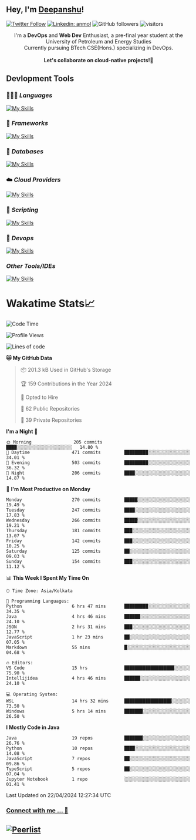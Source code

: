 ## Hey, I'm [Deepanshu](https://bio.link/deepanshgk)!

[![Twitter Follow](https://img.shields.io/twitter/follow/deepanshuurawat?label=Follow)](https://twitter.com/intent/follow?screen_name=deepanshuurawat)
[![Linkedin: anmol](https://img.shields.io/badge/-deepanshu-blue?style=flat-square&logo=Linkedin&logoColor=white&link=https://www.linkedin.com/in/deepanshu-rawat6/)](https://www.linkedin.com/in/deepanshu-rawat6/)
![GitHub followers](https://img.shields.io/github/followers/deepanshu-rawat6?label=Follow&style=social)
![visitors](https://visitor-badge.laobi.icu/badge?page_id=deepanshu-rawat6.deepanshu-rawat6)


<div align="center">
I'm a <b>DevOps</b> and <b>Web Dev</b> Enthusiast, a pre-final year student at the University of Petroleum and Energy Studies <br> Currently pursuing BTech CSE(Hons.) specializing in DevOps.
</div>

<br>

<div align="center">
 <b>Let's collaborate on cloud-native projects!🚀</b>
</div>

## **Devlopment Tools**

### 🧑🏻‍💻 *Languages*
[![My Skills](https://skillicons.dev/icons?i=go,java,py,js,ts,html,css&theme=dark)](https://skillicons.dev)

### 🔎 *Frameworks*
[![My Skills](https://skillicons.dev/icons?i=nodejs,express&theme=dark)](https://skillicons.dev)

### 🛅 *Databases*
[![My Skills](https://skillicons.dev/icons?i=mysql,mongodb,postgres,prisma&theme=dark)](https://skillicons.dev)

### ☁️ *Cloud Providers*
[![My Skills](https://skillicons.dev/icons?i=aws,netlify&theme=dark)](https://skillicons.dev)

### 📜 *Scripting*
[![My Skills](https://skillicons.dev/icons?i=bash&theme=dark)](https://skillicons.dev)

### 👀 *Devops*
[![My Skills](https://skillicons.dev/icons?i=docker,kubernetes,githubactions,jenkins,grafana,prometheus&theme=dark)](https://skillicons.dev)

### *Other Tools/IDEs*
[![My Skills](https://skillicons.dev/icons?i=git,github,vscode,idea,maven&theme=dark)](https://skillicons.dev)

# Wakatime Stats📈

<!--START_SECTION:waka-->
![Code Time](http://img.shields.io/badge/Code%20Time-309%20hrs%2011%20mins-blue)

![Profile Views](http://img.shields.io/badge/Profile%20Views-11-blue)

![Lines of code](https://img.shields.io/badge/From%20Hello%20World%20I%27ve%20Written-655.3%20thousand%20lines%20of%20code-blue)

**🐱 My GitHub Data** 

> 📦 201.3 kB Used in GitHub's Storage 
 > 
> 🏆 159 Contributions in the Year 2024
 > 
> 💼 Opted to Hire
 > 
> 📜 62 Public Repositories 
 > 
> 🔑 39 Private Repositories 
 > 
**I'm a Night 🦉** 

```text
🌞 Morning                205 commits         ████░░░░░░░░░░░░░░░░░░░░░   14.80 % 
🌆 Daytime                471 commits         █████████░░░░░░░░░░░░░░░░   34.01 % 
🌃 Evening                503 commits         █████████░░░░░░░░░░░░░░░░   36.32 % 
🌙 Night                  206 commits         ████░░░░░░░░░░░░░░░░░░░░░   14.87 % 
```
📅 **I'm Most Productive on Monday** 

```text
Monday                   270 commits         █████░░░░░░░░░░░░░░░░░░░░   19.49 % 
Tuesday                  247 commits         ████░░░░░░░░░░░░░░░░░░░░░   17.83 % 
Wednesday                266 commits         █████░░░░░░░░░░░░░░░░░░░░   19.21 % 
Thursday                 181 commits         ███░░░░░░░░░░░░░░░░░░░░░░   13.07 % 
Friday                   142 commits         ███░░░░░░░░░░░░░░░░░░░░░░   10.25 % 
Saturday                 125 commits         ██░░░░░░░░░░░░░░░░░░░░░░░   09.03 % 
Sunday                   154 commits         ███░░░░░░░░░░░░░░░░░░░░░░   11.12 % 
```


📊 **This Week I Spent My Time On** 

```text
🕑︎ Time Zone: Asia/Kolkata

💬 Programming Languages: 
Python                   6 hrs 47 mins       █████████░░░░░░░░░░░░░░░░   34.35 % 
Java                     4 hrs 46 mins       ██████░░░░░░░░░░░░░░░░░░░   24.10 % 
JSON                     2 hrs 31 mins       ███░░░░░░░░░░░░░░░░░░░░░░   12.77 % 
JavaScript               1 hr 23 mins        ██░░░░░░░░░░░░░░░░░░░░░░░   07.05 % 
Markdown                 55 mins             █░░░░░░░░░░░░░░░░░░░░░░░░   04.68 % 

🔥 Editors: 
VS Code                  15 hrs              ███████████████████░░░░░░   75.90 % 
Intellijidea             4 hrs 46 mins       ██████░░░░░░░░░░░░░░░░░░░   24.10 % 

💻 Operating System: 
WSL                      14 hrs 32 mins      ██████████████████░░░░░░░   73.50 % 
Windows                  5 hrs 14 mins       ███████░░░░░░░░░░░░░░░░░░   26.50 % 
```

**I Mostly Code in Java** 

```text
Java                     19 repos            ███████░░░░░░░░░░░░░░░░░░   26.76 % 
Python                   10 repos            ████░░░░░░░░░░░░░░░░░░░░░   14.08 % 
JavaScript               7 repos             ██░░░░░░░░░░░░░░░░░░░░░░░   09.86 % 
TypeScript               5 repos             ██░░░░░░░░░░░░░░░░░░░░░░░   07.04 % 
Jupyter Notebook         1 repo              ░░░░░░░░░░░░░░░░░░░░░░░░░   01.41 % 
```




 Last Updated on 22/04/2024 12:27:34 UTC
<!--END_SECTION:waka-->



### [Connect with me ... 💬](https://bio.link/deepanshgk) 
[![Peerlist](https://github-readme-badge.peerlist.io/api/deepanshurawat6?style=social)](https://peerlist.io/deepanshurawat6) 
---

<!--- 
![Snake animation](https://github.com/deepanshu-rawat6/deepanshu-rawat6/blob/output/github-contribution-grid-snake.svg)
---
--->

<!--- 
[![@deepanshurawat6's Holopin board](https://holopin.io/api/user/board?user=deepanshurawat6)](https://holopin.io/@deepanshurawat6)
---
--->
